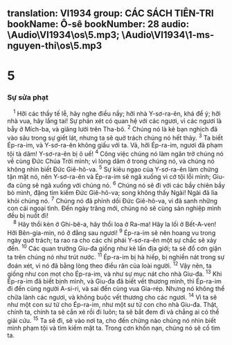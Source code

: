 translation: VI1934
group: CÁC SÁCH TIÊN-TRI
bookName: Ô-sê 
bookNumber: 28
audio: \Audio\VI1934\os\5.mp3; \Audio\VI1934\1-ms-nguyen-thi\os\5.mp3
-------

<div class="title"><h1>5</h1><h3>Sự sửa phạt</h3></div>
<span class="verse os_5_1"> <sup>1</sup> Hỡi các thầy tế lễ, hãy nghe điều nầy; hỡi nhà Y-sơ-ra-ên, khá để ý; hỡi nhà vua, hãy lắng tai! Sự phán xét có quan hệ với các ngươi, vì các ngươi là bẫy ở Mích-ba, và giăng lưới trên Tha-bô. </span>
<span class="verse os_5_2"><sup>2</sup> Chúng nó là kẻ bạn nghịch đã vào sâu trong sự giết lát, nhưng ta sẽ quở trách chúng nó hết thảy. </span>
<span class="verse os_5_3"><sup>3</sup> Ta biết Ép-ra-im, và Y-sơ-ra-ên không giấu với ta. Vả, hỡi Ép-ra-im, ngươi đã phạm tội tà dâm! Y-sơ-ra-ên bị ô uế! </span>
<span class="verse os_5_4"><sup>4</sup> Công việc chúng nó làm ngăn trở chúng nó về cùng Đức Chúa Trời mình; vì lòng dâm ở trong chúng nó, và chúng nó không nhìn biết Đức Giê-hô-va. </span>
<span class="verse os_5_5"><sup>5</sup> Sự kiêu ngạo của Y-sơ-ra-ên làm chứng tận mặt nó, nên Y-sơ-ra-ên và Ép-ra-im sẽ ngã xuống vì cớ tội lỗi mình; Giu-đa cũng sẽ ngã xuống với chúng nó. </span>
<span class="verse os_5_6"><sup>6</sup> Chúng nó sẽ đi với các bầy chiên bầy bò mình, đặng tìm kiếm Đức Giê-hô-va; song không thấy Ngài! Ngài đã lìa khỏi chúng nó. </span>
<span class="verse os_5_7"><sup>7</sup> Chúng nó đã phỉnh dối Đức Giê-hô-va, vì đã sanh những con cái ngoại tình. Đến ngày trăng mới, chúng nó sẽ cùng sản nghiệp mình đều bị nuốt đi! <br/></span>
<span class="verse os_5_8"> <sup>8</sup> Hãy thổi kèn ở Ghi-bê-a, hãy thổi loa ở Ra-ma! Hãy la lối ở Bết-A-ven! Hỡi Bên-gia-min, nó ở đằng sau ngươi! </span>
<span class="verse os_5_9"><sup>9</sup> Ép-ra-im sẽ nên hoang vu trong ngày quở trách; ta rao ra cho các chi phái Y-sơ-ra-ên một sự chắc sẽ xảy đến. </span>
<span class="verse os_5_10"><sup>10</sup> Các quan trưởng Giu-đa giống như kẻ lấn địa giới; ta sẽ đổ cơn giận ta trên chúng nó như trút nước. </span>
<span class="verse os_5_11"><sup>11</sup> Ép-ra-im bị hà hiếp, bị nghiền nát trong sự đoán xét, vì nó đã bằng lòng theo điều răn của loài người. </span>
<span class="verse os_5_12"><sup>12</sup> Vậy nên, ta giống như con mọt cho Ép-ra-im, và như sự mục nát cho nhà Giu-đa. </span>
<span class="verse os_5_13"><sup>13</sup> Khi Ép-ra-im đã biết bịnh mình, và Giu-đa đã biết vết thương mình, thì Ép-ra-im đi đến cùng người A-si-ri, và sai đến cùng vua Gia-rép. Nhưng nó không thể chữa lành các ngươi, và không buộc vết thương cho các ngươi. </span>
<span class="verse os_5_14"><sup>14</sup> Vì ta sẽ như một con sư tử cho Ép-ra-im, như một sư tử con cho nhà Giu-đa. Thật, chính ta, chính ta sẽ cắn xé rồi đi luôn; ta sẽ bắt đem đi và chẳng ai có thể giải cứu. </span>
<span class="verse os_5_15"><sup>15</sup> Ta sẽ đi, sẽ vào nơi ta, cho đến chừng nào chúng nó nhìn biết mình phạm tội và tìm kiếm mặt ta. Trong cơn khốn nạn, chúng nó sẽ cố tìm ta. <br/></span>
